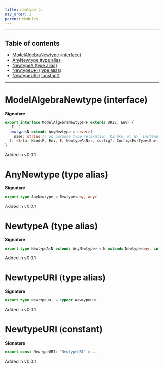```yaml
---
title: newtype.ts
nav_order: 3
parent: Modules
---
```


---

<h2 class="text-delta">Table of contents</h2>

- [ModelAlgebraNewtype (interface)](#modelalgebranewtype-interface)
- [AnyNewtype (type alias)](#anynewtype-type-alias)
- [NewtypeA (type alias)](#newtypea-type-alias)
- [NewtypeURI (type alias)](#newtypeuri-type-alias)
- [NewtypeURI (constant)](#newtypeuri-constant)

---

# ModelAlgebraNewtype (interface)

**Signature**

```ts
export interface ModelAlgebraNewtype<F extends URIS, Env> {
  _F: F
  newtype<N extends AnyNewtype = never>(
    name: string // on purpose type relaxation `Kind<F, R, N>` instead of `Kind<F, R, NewtypeA<N>>`
  ): <E>(a: Kind<F, Env, E, NewtypeA<N>>, config?: ConfigsForType<Env, E, N>) => Kind<F, Env, E, N>
}
```

Added in v0.0.1

# AnyNewtype (type alias)

**Signature**

```ts
export type AnyNewtype = Newtype<any, any>
```

Added in v0.0.1

# NewtypeA (type alias)

**Signature**

```ts
export type NewtypeA<N extends AnyNewtype> = N extends Newtype<any, infer A> ? A : never
```

Added in v0.0.1

# NewtypeURI (type alias)

**Signature**

```ts
export type NewtypeURI = typeof NewtypeURI
```

Added in v0.0.1

# NewtypeURI (constant)

**Signature**

```ts
export const NewtypeURI: "NewtypeURI" = ...
```

Added in v0.0.1
